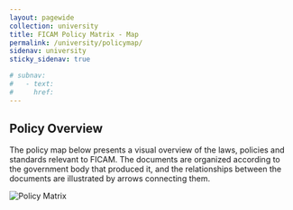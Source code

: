 ```yaml
---
layout: pagewide
collection: university
title: FICAM Policy Matrix - Map
permalink: /university/policymap/
sidenav: university
sticky_sidenav: true

# subnav:
#   - text: 
#     href: 
---
```

<link rel="stylesheet" href="https://cdnjs.cloudflare.com/ajax/libs/uswds/3.8.2/css/uswds.min.css" integrity="sha512-c54cBXlMCHyctBarSG5INC3euZr4UvbldzM8bm0d3K0mKW7Whi4SN+tf7RuRhTQXdztpfyeIgcdVPSEc1PdaTQ==" crossorigin="anonymous" referrerpolicy="no-referrer" />
<script src="https://code.jquery.com/jquery-3.7.1.min.js" integrity="sha256-/JqT3SQfawRcv/BIHPThkBvs0OEvtFFmqPF/lYI/Cxo=" crossorigin="anonymous"></script>
<!-- Using: jQuery RWD Image Map from https://github.com/stowball/jQuery-rwdImageMaps v1.6 for a resizable imagemap -->
<script src="{{site.baseurl}}/assets/js/responsive-imagemap/jquery.rwdImageMaps.min.js"></script>

## Policy Overview

The policy map below presents a visual overview of the laws, policies and standards relevant to FICAM. The documents are organized according to the government body that produced it, and the relationships between the documents are illustrated by arrows connecting them.

<img src="{{site.baseurl}}/assets/img/icam-policy-landscape-map.png" alt="Policy Matrix" usemap="#matrix-map" alt="Visual overview of the laws, policies and standards relevant to FICAM, organized according to the government body that produced it. The relationships between the documents are illustrated by arrows connecting them.">
<map name="matrix-map">
    <!-- Acts of Congress -->
    <area shape="rect" onmouseover="" coords="237,61,318,101" title="Federal Information Security Modernization Act of 2014" href="{{site.baseurl}}/laws-policies-standards/fisma-2014/" target="_blank" alt="Directed NIST and OMB to provide updated guidance for the modernization of Federal IT Systems, and established the Federal CIO Council.">
    <area shape="rect" coords="308,121,397,161" title="5 USC 552a: Records maintained on individuals - Privacy Act of 1974" href="{{site.baseurl}}/laws-policies-standards/privacy-act-of-1974/" target="_blank" alt="This Act protects certain federal government records pertaining to individuals. In particular, the Act covers systems of records that an agency maintains and retrieves by an individual's name or other personal identifier, such as a Social Security Number.">
    <area shape="rect" coords="389,61,477,101" title="Government Paperwork Elimination Act of 1998" href="{{site.baseurl}}/laws-policies-standards/government-paperwork-elimination-act/" target="_blank" alt="This Act requires federal agencies to allow individuals or entities that deal with the agencies the option to submit information or transact with the agency electronically when possible and to maintain records electronically when possible.">
    <area shape="rect" coords="467,121,556,161" title="Electronic Signatures in Global and National Commerce Act" href="{{site.baseurl}}/laws-policies-standards/e-sign-act-of-2000/" target="_blank" alt="This Act facilitates the use of electronic records and electronic signatures in interstate and foreign commerce by ensuring the validity and legal effect of electronic contracts. This act led to the creation of the Federal PKI.">
    <area shape="rect" coords="557,51,646,91" title="Federal Information Technology Acquisition Reform Enhancement Act of 2017" href="{{site.baseurl}}/laws-policies-standards/fitara-enhancement-act-of-2017/" target="_blank" alt=" Extended the authorization for the Data Center Consolidation Act, which encourages the use of Cloud Services by Federal Agencies where appropriate. We continue to update our guidance to address the requirements of cloud implementation of federal services.">
    <!-- Executive Orders -->
    <area shape="rect" coords="697,41,777,71" title="Executive Order 13681: Improving the Security of Consumer Financial Transactions" href="{{site.baseurl}}/laws-policies-standards/e.o.-13681/" target="_blank" alt="Proposes improved security for government payments and identity theft remediation, encouraging deployment of better citizen authentication technologies for financial transactions.">
    <area shape="rect" coords="698,91,777,121" title="Executive Order 14028: Improving the Nation's Cybersecurity" href="{{site.baseurl}}/laws-policies-standards/e.o.-14028/" target="_blank" alt="Directs federal agencies to develop a plan to implement a Zero Trust Architecture, and Multi-Factor Authentication.">
    <area shape="rect" coords="787,132,867,161" title="Executive Order 13556: Controlled Unclassified Information" href="{{site.baseurl}}/laws-policies-standards/e.o.-13556/" target="_blank" alt="This order establishes an open and uniform program for managing information that requires safeguarding but is not classified. The program includes standards for Identity and Access Management for Controlled Unclassified Information (CUI)">
    <area shape="rect" coords="838,51,997,110" title="Homeland Security Presidential Directive 12" href="{{site.baseurl}}/laws-policies-standards/hspd-12/" target="_blank" alt="Directive requires the development and agency implementation of a mandatory, government-wide standard for secure and reliable forms of identification for Federal employees and contractors.">
    <area shape="rect" coords="1187,61,1267,91" title="Executive Order 13286: Amendment of Executive Orders, and Other Actions, in Connection 
With the Transfer of Certain Functions to the Secretary of Homeland Security" href="{{site.baseurl}}/laws-policies-standards/e.o.-13286/" target="_blank" alt="Amends an earlier Executive Order (E.O. 12977). Defines a central federal function to define security for physical access to federal facilities. Because physical access often involves PIV Cards, ICAMSC coordinates closely with the federal Physical Access Control System (PACS) community.">
    <area shape="rect" coords="1148,121,1227,151" title="Executive Order 13467: Reforming Processes Related to Suitability for Government Employment, Fitness for 
Contractor Employees, and Eligibility for Access to Classified National Security Information" href="{{site.baseurl}}/laws-policies-standards/e.o.-13467/" target="_blank" alt="This Executive Order mandates a common background check process across the civilian, unclassified the federal government, leading to the acceptance of PIV cards across agency boundaries.">
</map>
<script>
    $(document).ready(function(e) {
        $('img[usemap]').rwdImageMaps();
    });
</script>
<script>$('img[usemap]').rwdImageMaps();</script>
